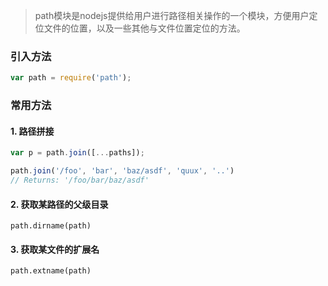 > path模块是nodejs提供给用户进行路径相关操作的一个模块，方便用户定位文件的位置，以及一些其他与文件位置定位的方法。

### 引入方法
```javascript
var path = require('path');
```

### 常用方法

#### 1. 路径拼接
```javascript
var p = path.join([...paths]);
```

```javascript
path.join('/foo', 'bar', 'baz/asdf', 'quux', '..')
// Returns: '/foo/bar/baz/asdf'
```

#### 2. 获取某路径的父级目录
```
path.dirname(path)
```

#### 3. 获取某文件的扩展名
```
path.extname(path)
```
